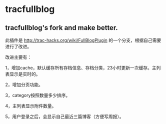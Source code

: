 tracfullblog
============

tracfullblog's fork and make better.
------------------------------------------------
此插件是 http://trac-hacks.org/wiki/FullBlogPlugin  的一个分支，根据自己需要进行了改进。

改进主要有：

1，增加cache，默认缓存所有存档信息、存档分类，23小时更新一次缓存。主列表显示是实时的。

2，增加分页功能。

3，category按照数量多少排序。

4，主列表显示附件数量。

5，用户登录之后，会显示自己最近三篇博客（方便写周报）。
